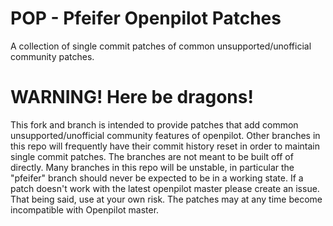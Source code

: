 # POP - Pfeifer Openpilot Patches
A collection of single commit patches of common unsupported/unofficial community patches.

# WARNING! Here be dragons!
This fork and branch is intended to provide patches that add common
unsupported/unofficial community features of openpilot. Other branches in this
repo will frequently have their commit history reset in order to maintain
single commit patches. The branches are not meant to be built off of directly.
Many branches in this repo will be unstable, in particular the "pfeifer" branch
should never be expected to be in a working state. If a patch doesn't work
with the latest openpilot master please create an issue. That being said, use
at your own risk. The patches may at any time become incompatible with Openpilot
master.
